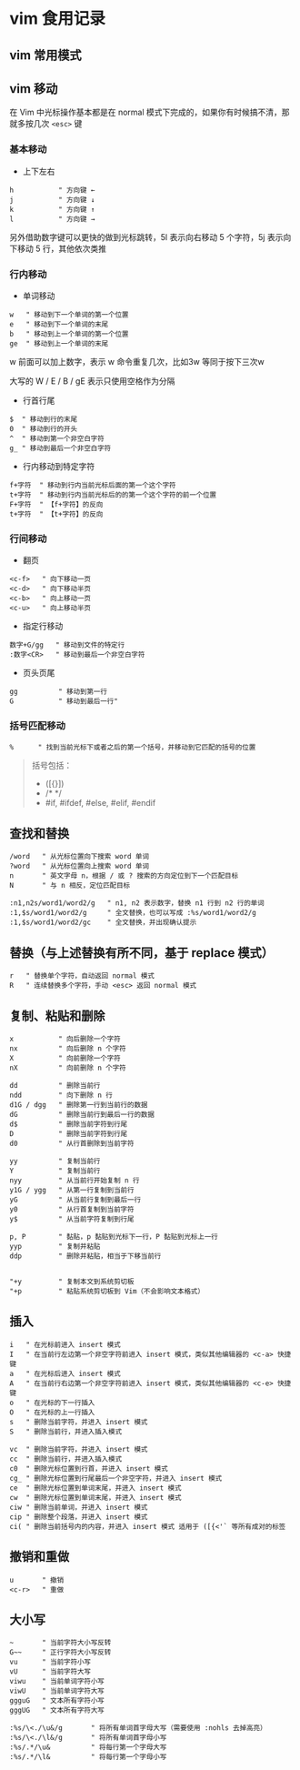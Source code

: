 # vim 食用记录

## vim 常用模式


## vim 移动

在 Vim 中光标操作基本都是在 normal 模式下完成的，如果你有时候搞不清，那就多按几次 `<esc>` 键

### 基本移动

- 上下左右

```
h           " 方向键 ←
j           " 方向键 ↓
k           " 方向键 ↑
l           " 方向键 →
```

另外借助数字键可以更快的做到光标跳转，5l 表示向右移动 5 个字符，5j 表示向下移动 5 行，其他依次类推


### 行内移动

- 单词移动

```
w   " 移动到下一个单词的第一个位置
e   " 移动到下一个单词的末尾
b   " 移动到上一个单词的第一个位置
ge  " 移动到上一个单词的末尾
```

w 前面可以加上数字，表示 w 命令重复几次，比如3w 等同于按下三次w

大写的 W / E / B / gE 表示只使用空格作为分隔

- 行首行尾

```
$  " 移动到行的末尾
0  " 移动到行的开头
^  " 移动到第一个非空白字符
g_ " 移动到最后一个非空白字符
```

- 行内移动到特定字符

```
f+字符  " 移动到行内当前光标后面的第一个这个字符
t+字符  " 移动到行内当前光标后的的第一个这个字符的前一个位置
F+字符  " 【f+字符】的反向
t+字符  " 【t+字符】的反向
```

### 行间移动

- 翻页

```
<c-f>   " 向下移动一页
<c-d>   " 向下移动半页
<c-b>   " 向上移动一页
<c-u>   " 向上移动半页
```

- 指定行移动

```
数字+G/gg   " 移动到文件的特定行
:数字<CR>   " 移动到最后一个非空白字符
```

- 页头页尾

```
gg          " 移动到第一行
G           " 移动到最后一行"
```

### 括号匹配移动

```
%      " 找到当前光标下或者之后的第一个括号，并移动到它匹配的括号的位置
```

> 括号包括：
> 
> - ([{}])
> - /* */
> - #if, #ifdef, #else, #elif, #endif

## 查找和替换

```
/word   " 从光标位置向下搜索 word 单词
?word   " 从光标位置向上搜索 word 单词
n       " 英文字母 n，根据 / 或 ? 搜索的方向定位到下一个匹配目标
N       " 与 n 相反，定位匹配目标

:n1,n2s/word1/word2/g   " n1, n2 表示数字，替换 n1 行到 n2 行的单词
:1,$s/word1/word2/g     " 全文替换，也可以写成 :%s/word1/word2/g
:1,$s/word1/word2/gc    " 全文替换，并出现确认提示
```

## 替换（与上述替换有所不同，基于 replace 模式）

```
r   " 替换单个字符，自动返回 normal 模式
R   " 连续替换多个字符，手动 <esc> 返回 normal 模式
```

## 复制、粘贴和删除

```
x           " 向后删除一个字符
nx          " 向后删除 n 个字符
X           " 向前删除一个字符
nX          " 向前删除 n 个字符

dd          " 删除当前行
ndd         " 向下删除 n 行
d1G / dgg   " 删除第一行到当前行的数据
dG          " 删除当前行到最后一行的数据
d$          " 删除当前字符到行尾
D           " 删除当前字符到行尾
d0          " 从行首删除到当前字符

yy          " 复制当前行
Y           " 复制当前行
nyy         " 从当前行开始复制 n 行
y1G / ygg   " 从第一行复制到当前行
yG          " 从当前行复制到最后一行
y0          " 从行首复制到当前字符
y$          " 从当前字符复制到行尾

p, P        " 黏贴，p 黏贴到光标下一行，P 黏贴到光标上一行
yyp         " 复制并粘贴
ddp         " 删除并粘贴，相当于下移当前行


"+y         " 复制本文到系统剪切板
"+p         " 粘贴系统剪切板到 Vim（不会影响文本格式）
```

## 插入

```
i   " 在光标前进入 insert 模式
I   " 在当前行左边第一个非空字符前进入 insert 模式，类似其他编辑器的 <c-a> 快捷键
a   " 在光标后进入 insert 模式
A   " 在当前行右边第一个非空字符前进入 insert 模式，类似其他编辑器的 <c-e> 快捷键
o   " 在光标的下一行插入
O   " 在光标的上一行插入
s   " 删除当前字符，并进入 insert 模式
S   " 删除当前行，并进入插入模式

vc  " 删除当前字符，并进入 insert 模式
cc  " 删除当前行，并进入插入模式
c0  " 删除光标位置到行首，并进入 insert 模式
cg_ " 删除光标位置到行尾最后一个非空字符，并进入 insert 模式
ce  " 删除光标位置到单词末尾，并进入 insert 模式
cw  " 删除光标位置到单词末尾，并进入 insert 模式
ciw " 删除当前单词，并进入 insert 模式
cip " 删除整个段落，并进入 insert 模式
ci( " 删除当前括号内的内容，并进入 insert 模式 适用于 ([{<'` 等所有成对的标签
```

## 撤销和重做

```
u       " 撤销
<c-r>   " 重做
```

## 大小写

```
~       " 当前字符大小写反转
G~~     " 正行字符大小写反转
vu      " 当前字符小写
vU      " 当前字符大写
viwu    " 当前单词字符小写
viwU    " 当前单词字符大写
ggguG   " 文本所有字符小写
gggUG   " 文本所有字符大写

:%s/\<./\u&/g       " 将所有单词首字母大写（需要使用 :nohls 去掉高亮）
:%s/\<./\l&/g       " 将所有单词首字母小写
:%s/.*/\u&          " 将每行第一个字母大写
:%s/.*/\l&          " 将每行第一个字母小写
```


